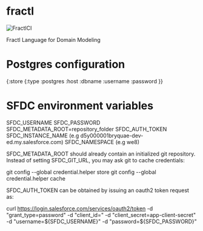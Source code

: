 # fractl
![FractlCI](https://github.com/fractl-io/fractl/workflows/FractlCI/badge.svg)

Fractl Language for Domain Modeling


Postgres configuration
======================

{:store
 {:type :postgres
  :host <pg-host-name>
  :dbname <pg-database-name>
  :username <pg-user>
  :password <pg-password>}}


SFDC environment variables
==========================
SFDC_USERNAME
SFDC_PASSWORD
SFDC_METADATA_ROOT=repository_folder
SFDC_AUTH_TOKEN
SFDC_INSTANCE_NAME (e.g d5y000001bryquae-dev-ed.my.salesforce.com)
SFDC_NAMESPACE (e.g we8)

SFDC_METADATA_ROOT should already contain an initialized git repository.
Instead of setting SFDC_GIT_URL, you may ask git to cache credentials:

   git config --global credential.helper store
   git config --global credential.helper cache

SFDC_AUTH_TOKEN can be obtained by issuing an oauth2 token request as:

   curl https://login.salesforce.com/services/oauth2/token -d "grant_type=password" -d "client_id=<app-client-id>" -d "client_secret=app-client-secret" -d "username=${SFDC_USERNAME}" -d "password=${SFDC_PASSWORD}"

